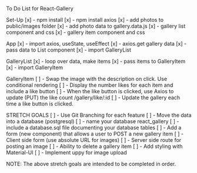 To Do List for React-Gallery


Set-Up
[x] - npm install
[x] - npm install axios
[x] - add photos to public/images folder
[x] - add photo data to gallery.data.js
[x] - gallery list component and css
[x] - gallery item component and css

App
[x] - import axios, useState, useEffect
[x] - axios.get gallery data
[x] - pass data to List component
[x] - import GalleryList


GalleryList
[x] - loop over data, make items
[x] - pass items to GalleryItem
[x] - import GalleryItem


GalleryItem
[ ] - Swap the image with the description on click. Use conditional rendering
[ ] - Display the number likes for each item and include a like button
[ ] - When the like button is clicked, use Axios to update (PUT) the like count /gallery/like/:id
[ ] - Update the gallery each time a like button is clicked.


STRETCH GOALS
[ ] - Use Git Branching for each feature 
[ ] - Move the data into a database (postgresql)
    [ ] - name your database react_gallery
    [ ] - include a database.sql file documenting your database tables
[ ] - Add a form (new component) that allows a user to POST a new gallery item
    [ ] - Client side form (use absolute URL for images)
    [ ] - Server side route for posting an image
[ ] - Ability to delete a gallery item
[ ] - Add styling with Material-UI
[ ] - Implement uppy for image upload

NOTE: The above stretch goals are intended to be completed in order.